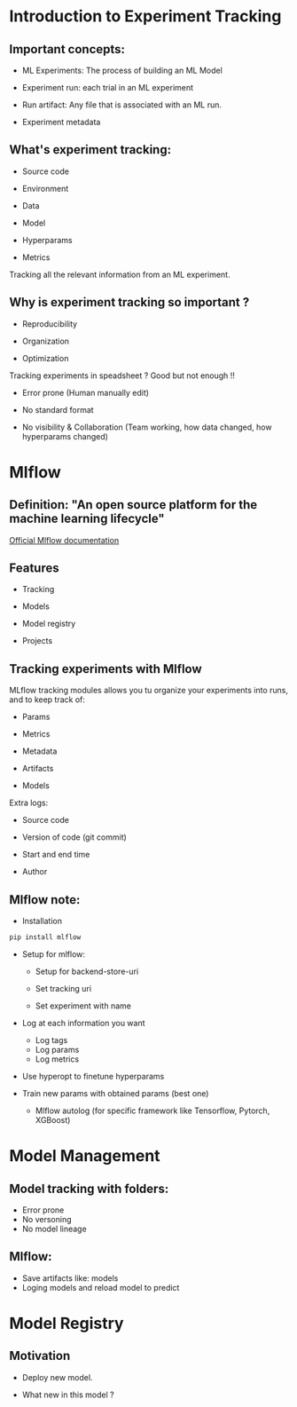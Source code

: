 # Introduction to Experiment Tracking 

## Important concepts:

- ML Experiments: The process of building an ML Model

- Experiment run: each trial in an ML experiment

- Run artifact: Any file that is associated with an ML run.

- Experiment metadata


## What's experiment tracking:

- Source code

- Environment

- Data

- Model 

- Hyperparams

- Metrics

Tracking all the relevant information from an ML experiment.

## Why is experiment tracking so important ?

- Reproducibility

- Organization

- Optimization

Tracking experiments in speadsheet ? Good but not enough !!

- Error prone (Human manually edit)

- No standard format

- No visibility & Collaboration (Team working, how data changed, how hyperparams changed)

# Mlflow

## Definition: "An open source platform for the machine learning lifecycle"

[Official Mlflow documentation](mlflow.org)

## Features 

- Tracking

- Models 

- Model registry

- Projects 

## Tracking experiments with Mlflow

MLflow tracking modules allows you tu organize your experiments into runs, and to keep track of:

- Params

- Metrics

- Metadata

- Artifacts

- Models

Extra logs:

- Source code

- Version of code (git commit)

- Start and end time

- Author

## Mlflow note:

- Installation

```bash
pip install mlflow
```

- Setup for mlflow: 

	- Setup for backend-store-uri

	- Set tracking uri 

	- Set experiment with name

- Log at each information you want
	- Log tags
	- Log params
	- Log metrics

- Use hyperopt to finetune hyperparams 

- Train new params with obtained params (best one)
	- Mlflow autolog (for specific framework like Tensorflow, Pytorch, XGBoost)

# Model Management 

## Model tracking with folders:
- Error prone
- No versoning
- No model lineage

## Mlflow:

- Save artifacts like: models
- Loging models and reload model to predict

# Model Registry

## Motivation

- Deploy new model.

- What new in this model ?

